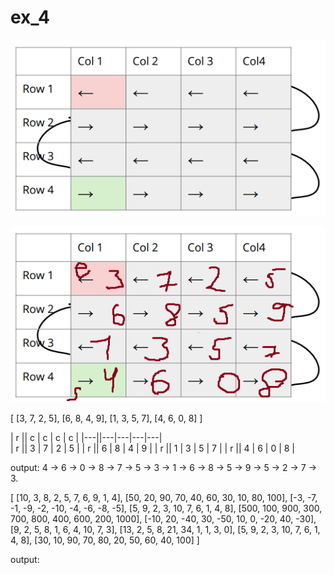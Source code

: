 # ex_4

![to_do](./ex_4.png)

![visualization](./ex_4_description.png)

[
  [3, 7, 2, 5],
  [6, 8, 4, 9],
  [1, 3, 5, 7],
  [4, 6, 0, 8]
]

| r || c | c | c | c |
|---||---|---|---|---|  
| r || 3 | 7 | 2 | 5 |
| r || 6 | 8 | 4 | 9 |
| r || 1 | 3 | 5 | 7 |
| r || 4 | 6 | 0 | 8 |

output: 
4 -> 6 -> 0 -> 8 ->
7 -> 5 -> 3 -> 1 ->
6 -> 8 -> 5 -> 9 ->
5 -> 2 -> 7 -> 3.

[ 
	[10, 3, 8, 2, 5, 7, 6, 9, 1, 4],
	[50, 20, 90, 70, 40, 60, 30, 10, 80, 100],
	[-3, -7, -1, -9, -2, -10, -4, -6, -8, -5],
	[5, 9, 2, 3, 10, 7, 6, 1, 4, 8],
	[500, 100, 900, 300, 700, 800, 400, 600, 200, 1000],
	[-10, 20, -40, 30, -50, 10, 0, -20, 40, -30],
	[9, 2, 5, 8, 1, 6, 4, 10, 7, 3],
	[13, 2, 5, 8, 21, 34, 1, 1, 3, 0],
	[5, 9, 2, 3, 10, 7, 6, 1, 4, 8],
	[30, 10, 90, 70, 80, 20, 50, 60, 40, 100]
]

output: 